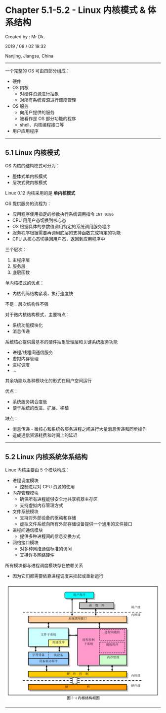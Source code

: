 # Chapter 5.1-5.2 - Linux 内核模式 & 体系结构

Created by : Mr Dk.

2019 / 08 / 02 19:32

Nanjing, Jiangsu, China

---

一个完整的 OS 可由四部分组成：

* 硬件
* OS 内核
  * 对硬件资源进行抽象
  * 对所有系统资源进行调度管理
* OS 服务
  * 向用户提供的服务
  * 被看作是 OS 部分功能的程序
  * shell、内核编程接口等
* 用户应用程序

---

## 5.1 Linux 内核模式

OS 内核的结构模式可分为：

* 整体式单内核模式
* 层次式微内核模式

Linux 0.12 内核采用的是 __单内核模式__

OS 提供服务的流程为：

* 应用程序使用指定的参数执行系统调用指令 `INT 0x80`
* CPU 用用户态切换到核心态
* OS 根据具体的参数值调用特定的系统调用服务程序
* 服务程序根据需要再调用底层的支持函数完成特定的功能
* CPU 从核心态切换回用户态，返回到应用程序中

三个层次：

1. 主程序层
2. 服务层
3. 底层函数

单内核模式的优点：

* 内核代码结构紧凑，执行速度快

不足：层次结构性不强

对于微内核结构模式，主要特点：

* 系统功能模块化
* 消息传递

系统核心提供最基本的硬件抽象管理层和关键系统服务功能

* 进程/线程间通信服务
* 虚拟内存管理
* 进程调度
* ...

其余功能以各种模块化的形式在用户空间运行

优点：

* 系统服务耦合度低
* 便于系统的改进、扩展、移植

缺点：

* 消息传递 - 微核心和系统各服务进程之间进行大量消息传递和同步操作
* 造成通信资源耗费和时间上的延迟

---

## 5.2 Linux 内核系统体系结构

Linux 内核主要由 5 个模块构成：

* 进程调度模块	
  * 控制进程对 CPU 资源的使用
* 内存管理模块
  * 确保所有进程能够安全地共享机器主存区
  * 支持虚拟内存管理方式
* 文件系统模块
  * 支持对外部设备的驱动和存储
  * 虚拟文件系统向所有外部存储设备提供一个通用的文件接口
* 进程间通信模块
  * 提供多种进程间的信息交换方式
* 网络接口模块
  * 对多种网络通信标准的访问
  * 支持许多网络硬件

所有模块都与进程调度模块存在依赖关系

* 因为它们都需要依靠进程调度来挂起或重新运行

![5-4](../img/5-4.png)

---

